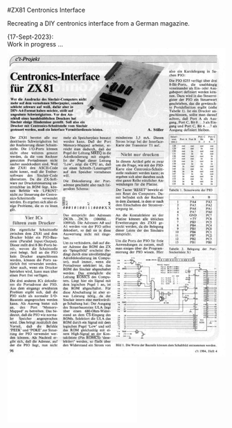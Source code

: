 #ZX81 Centronics Interface

Recreating a DIY centronics interface from a German magazine.<br>

{17-Sept-2023}:<br>
Work in progress ... <br>
![CT_mag1](ZX81_CentronicsSchnittstellep1_small.jpg)
![Redrawn](ZX81_Centronics.pdf)
